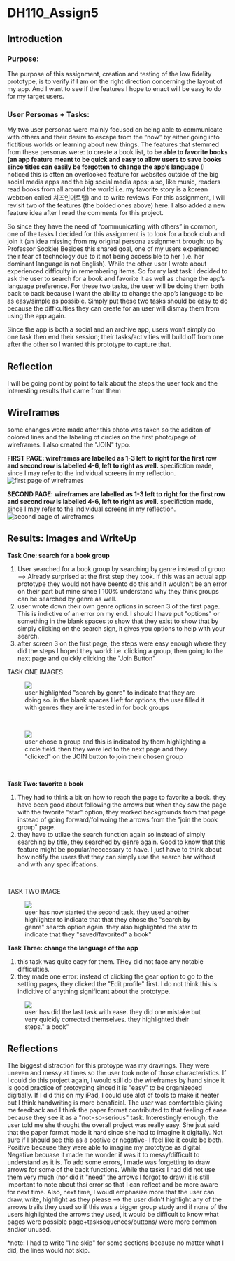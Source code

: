 # DH110_Assign5


<h2> Introduction </h2>

### Purpose: 
The purpose of this assignment, creation and testing of the low fidelity prototype, is to verify if I am on the right direction concerning the layout of my app. And I want to see if the features I hope to enact will be easy to do for my target users.

### User Personas + Tasks: 
My two user personas were mainly focused on being able to communicate with others and their desire to escape from the “now” by either going into fictitious worlds or learning about new things. The features that stemmed from these personas were: to create a book list, **to be able to favorite books (an app feature meant to be quick and easy to allow users to save books since titles can easily be forgotten** **to change the app’s language** (I noticed this is often an overlooked feature for websites outside of the big social media apps and the big social media apps; also, like music, readers read books from all around the world i.e. my favorite story is a korean webtoon called 치즈인더트랩) and to write reviews. For this assignment, I will revisit two of the features (the bolded ones above) here. I also added a new feature idea after I read the comments for this project.


So since they have the need of “communicating with others” in common,  one of the tasks I decided for this assignment is to look for a book club and join it (an idea missing from my original persona assignment brought up by Professor Sookie) Besides this shared goal, one of my users experienced their fear of technology due to it not being accessible to her (i.e. her dominant language is not English). While the other user I wrote about experienced difficulty in remembering items. So for my last task I decided to ask the user to search for a book and favorite it as well as change the app’s language preference. For these two tasks, the user will be doing them both back to back because I want the ability to change the app’s language to be as easy/simple as possible. Simply put these two tasks should be easy to do because the difficulties they can create for an user will dismay them from using the app again.

Since the app is both a social and an archive app, users won’t simply do one task then end their session; their tasks/activities will build off from one after the other so I wanted this prototype to capture that. 


<h2> Reflection </h2>
<p> I will be going point by point to talk about the steps the user took and the interesting results that came from them </p>

<h2>Wireframes </h2>
<p> some changes were made after this photo was taken so the additon of colored lines and the labeling of circles on the first photo/page of wireframes. I also created the "JOIN" typo. </p>

**FIRST PAGE: wireframes are labelled as 1-3 left to right for the first row and second row is labelled 4-6, left to right as well.** specifiction made, since I may refer to the individual screens in my reflection.
<img src="https://user-images.githubusercontent.com/82078120/117216097-1b611d80-adb4-11eb-8310-0d20167996a9.jpg" alt="first page of wireframes">

**SECOND PAGE: wireframes are labelled as 1-3 left to right for the first row and second row is labelled 4-6, left to right as well.** specifiction made, since I may refer to the individual screens in my reflection.
<img src="https://user-images.githubusercontent.com/82078120/117216106-1c924a80-adb4-11eb-8266-9cad1b171f04.jpg" alt="second page of wireframes">




<h2> Results: Images and WriteUp</h2>




**Task One: search for a book group**

<ol>
  <li>User searched for a book group by searching by genre instead of group --> Already surprised at the first step they took. if this was an actual app prototype they would not have beento do this and it wouldn't be an error on their part but mine since I 100% understand why they think groups can be searched by genre as well. </li>
  <li>user wrote down their own genre options in screen 3 of the first page. This is indictive of an error on my end. I should I have put "options" or something in the blank spaces to show that they exist to show that by simply clicking on the search sign, it gives you options to help with your search. </li>
  <li>after screen 3 on the first page, the steps were easy enough where they did the steps I hoped they world: i.e. clicking a group, then going to the next page and quickly clicking the "Join Button"</li>
</ol>

TASK ONE IMAGES

<figure>
    <img src="https://user-images.githubusercontent.com/82078120/117223467-97626200-adc2-11eb-8d55-e04df0ce7de9.jpg"="user1task">
    <figcaption>user highlighted "search by genre" to indicate that they are doing so. in the blank spaces I left for options, the user filled it with genres they are interested in for book groups</figcaption>
</figure>

<br>

<figure>
    <img src="https://user-images.githubusercontent.com/82078120/117223471-992c2580-adc2-11eb-91e7-5cd4db48f0af.jpg"="usertask1">
    <figcaption>user chose a group and this is indicated by them highlighting a circle field. then they were led to the next page and they "clicked" on the JOIN button to join their chosen group</figcaption>
</figure>

<br>


**Task Two: favorite a book**

<ol>
  <li>They had to think a bit on how to reach the page to favorite a book. they have been good about following the arrows but when they saw the page with the favorite "star" option, they worked backgrounds from that page instead of going forward/follwoing the arrows from the "join the book group" page.</li>
  <li>they have to utlize the search function again so instead of simply searching by title, they searched by genre again. Good to know that this feature might be popular/neccessary to have. I just have to think about how notify the users that they can simply use the search bar without and with any speciifcations. </li>
</ol>

<br>

TASK TWO IMAGE

<figure>
    <img src="https://user-images.githubusercontent.com/82078120/117223476-9a5d5280-adc2-11eb-94fb-580995062c5e.jpg"="usertask1">
    <figcaption>user has now started the second task. they used another highlighter to indicate that that they chose the "search by genre" search option again. they also highlighted the star to indicate that they "saved/favorited" a book"</figcaption>
</figure>


**Task Three: change the language of the app**

<ol>
  <li>this task was quite easy for them. THey did not face any notable difficulties. </li>
  <li>they made one error: instead of clicking the gear option to go to the setting pages, they clicked the "Edit profile" first. I do not think this is indicitive of anything significant about the prototype. </li>
</ol>


<figure>
    <img src="https://user-images.githubusercontent.com/82078120/117224293-6c790d80-adc4-11eb-984c-3bbde6310142.jpg"="usertask3">
    <figcaption>user has did the last task with ease. they did one mistake but very quickly corrected themselves. they highlighted their steps." a book"</figcaption>
</figure>


<h2> Reflections </h2>
The biggest distraction for this protoype was my drawings. They were uneven and messy at times so the user took note of those characteristics. If I could do this project again, I would still do the wireframes by hand since it is good practice of protoyping sinced it is "easy" to be organizeded digitially. If I did this on my iPad, I could use alot of tools to make it neater but I think handwriting is more benaficial. The user was comfortable giving me feedback and I think the paper format contributed to that feeling of ease because they see it as a "not=so-serious" task. Interestingly enough, the user told me she thought the overall project was really easy. She jsut said that the paper format made it hard since she had to imagine it digitally. Not sure if I should see this as a postive or negative- I feel like it could be both. Positive because they were able to imagine my prototype as digital. Negative becuase it made me wonder if was it to messy/difficult to understand as it is. To add some errors, I made was forgetting to draw arrows for some of the back functions. While the tasks I had did not use them very much (nor did it "need" the arrows I forgot to draw) it is still important to note about thsi error so that I can reflect and be more aware for next time. Also, next time, I woudl emphasize more that the user can draw, write, highlight as they please --> the user didn't highlight any of the arrows trails they used so if this was a bigger group study and if none of the users highlighted the arrows they used, it would be difficult to know what pages were  possible page+tasksequences/buttons/ were more common and/or unused.


*note: I had to write "line skip" for some sections because no matter what I did, the lines would not skip.













